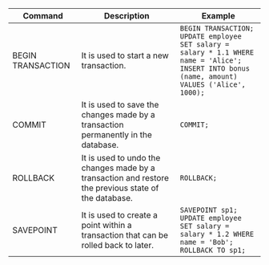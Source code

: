 

| Command | Description | Example |
|---------|-------------|---------|
| BEGIN TRANSACTION | It is used to start a new transaction. | `BEGIN TRANSACTION;` <br> `UPDATE employee SET salary = salary * 1.1 WHERE name = 'Alice';` <br> `INSERT INTO bonus (name, amount) VALUES ('Alice', 1000);` |
| COMMIT | It is used to save the changes made by a transaction permanently in the database. | `COMMIT;` |
| ROLLBACK | It is used to undo the changes made by a transaction and restore the previous state of the database. | `ROLLBACK;` |
| SAVEPOINT | It is used to create a point within a transaction that can be rolled back to later. | `SAVEPOINT sp1;` <br> `UPDATE employee SET salary = salary * 1.2 WHERE name = 'Bob';` <br> `ROLLBACK TO sp1;` |
